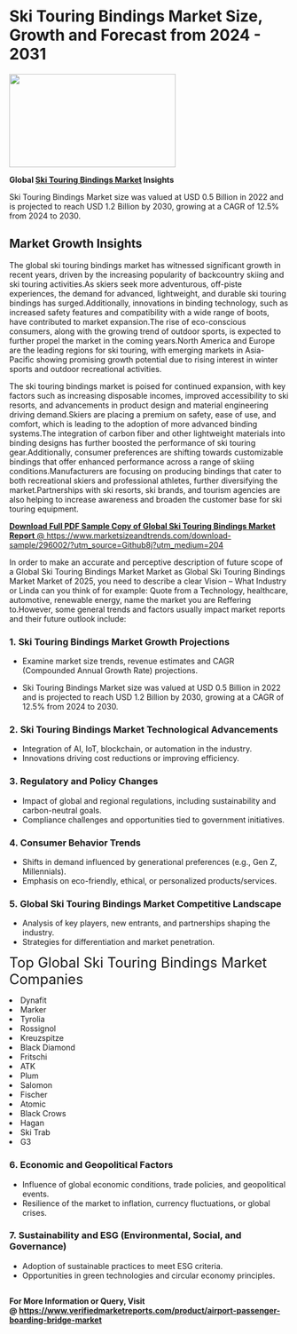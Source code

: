 <H1>Ski Touring Bindings Market Size, Growth and Forecast from 2024 - 2031</H1><img class="aligncenter size-medium wp-image-584254" src="https://thirdeyenews.in/wp-content/uploads/2024/09/Global-Market-Research-300x168.jpeg" alt="" width="300" height="168" /><p><strong>Global&nbsp;<a href="https://www.marketsizeandtrends.com/download-sample/296002/?utm_source=Github8j?utm_medium=204">Ski Touring Bindings Market</a> Insights</strong></p><p>Ski Touring Bindings Market size was valued at USD 0.5 Billion in 2022 and is projected to reach USD 1.2 Billion by 2030, growing at a CAGR of 12.5% from 2024 to 2030.</p><p><h2>Market Growth Insights</h2> <p>The global ski touring bindings market has witnessed significant growth in recent years, driven by the increasing popularity of backcountry skiing and ski touring activities.As skiers seek more adventurous, off-piste experiences, the demand for advanced, lightweight, and durable ski touring bindings has surged.Additionally, innovations in binding technology, such as increased safety features and compatibility with a wide range of boots, have contributed to market expansion.The rise of eco-conscious consumers, along with the growing trend of outdoor sports, is expected to further propel the market in the coming years.North America and Europe are the leading regions for ski touring, with emerging markets in Asia-Pacific showing promising growth potential due to rising interest in winter sports and outdoor recreational activities.</p> <p><a href="#sample-link"></a></p> <p>The ski touring bindings market is poised for continued expansion, with key factors such as increasing disposable incomes, improved accessibility to ski resorts, and advancements in product design and material engineering driving demand.Skiers are placing a premium on safety, ease of use, and comfort, which is leading to the adoption of more advanced binding systems.The integration of carbon fiber and other lightweight materials into binding designs has further boosted the performance of ski touring gear.Additionally, consumer preferences are shifting towards customizable bindings that offer enhanced performance across a range of skiing conditions.Manufacturers are focusing on producing bindings that cater to both recreational skiers and professional athletes, further diversifying the market.Partnerships with ski resorts, ski brands, and tourism agencies are also helping to increase awareness and broaden the customer base for ski touring equipment.<p><a href="#more-link"></p><p><span class=""><strong>Download Full PDF Sample Copy of Global Ski Touring Bindings Market Report</strong> @ <a href="https://www.marketsizeandtrends.com/download-sample/296002/?utm_source=Github8j?utm_medium=204" target="_blank">https://www.marketsizeandtrends.com/download-sample/296002/?utm_source=Github8j?utm_medium=204</a></span></p><p>In order to make an accurate and perceptive description of future scope of a Global&nbsp;Ski Touring Bindings Market Market as Global&nbsp;Ski Touring Bindings Market Market of 2025, you need to describe a clear Vision &ndash; What Industry or Linda can you think of for example: Quote from a Technology, healthcare, automotive, renewable energy, name the market you are Reffering to.However, some general trends and factors usually impact market reports and their future outlook include:</p><h3>1.&nbsp;<strong>Ski Touring Bindings Market Growth Projections</strong></h3><ul><li>Examine market size trends, revenue estimates and CAGR (Compounded Annual Growth Rate) projections.</li><li><p>Ski Touring Bindings Market size was valued at USD 0.5 Billion in 2022 and is projected to reach USD 1.2 Billion by 2030, growing at a CAGR of 12.5% from 2024 to 2030.</p></li></ul><h3>2.&nbsp;<strong>Ski Touring Bindings Market Technological Advancements</strong></h3><ul><li>Integration of AI, IoT, blockchain, or automation in the industry.</li><li>Innovations driving cost reductions or improving efficiency.</li></ul><h3>3.&nbsp;<strong>Regulatory and Policy Changes</strong></h3><ul><li>Impact of global and regional regulations, including sustainability and carbon-neutral goals.</li><li>Compliance challenges and opportunities tied to government initiatives.</li></ul><h3>4.&nbsp;<strong>Consumer Behavior Trends</strong></h3><ul><li>Shifts in demand influenced by generational preferences (e.g., Gen Z, Millennials).</li><li>Emphasis on eco-friendly, ethical, or personalized products/services.</li></ul><h3>5.&nbsp;<strong>Global Ski Touring Bindings Market Competitive Landscape</strong></h3><ul><li>Analysis of key players, new entrants, and partnerships shaping the industry.</li><li>Strategies for differentiation and market penetration.</li></ul><p data-pm-slice="1 1 []"><span style="color: inherit; font-family: inherit; font-size: 25px;">Top Global Ski Touring Bindings Market Companies</span></p><div class="" data-test-id=""><p><li>Dynafit</li><li> Marker</li><li> Tyrolia</li><li> Rossignol</li><li> Kreuzspitze</li><li> Black Diamond</li><li> Fritschi</li><li> ATK</li><li> Plum</li><li> Salomon</li><li> Fischer</li><li> Atomic</li><li> Black Crows</li><li> Hagan</li><li> Ski Trab</li><li> G3</li></p></div><h3>6.&nbsp;<strong>Economic and Geopolitical Factors</strong></h3><ul><li>Influence of global economic conditions, trade policies, and geopolitical events.</li><li>Resilience of the market to inflation, currency fluctuations, or global crises.</li></ul><h3>7.&nbsp;<strong>Sustainability and ESG (Environmental, Social, and Governance)</strong></h3><ul><li>Adoption of sustainable practices to meet ESG criteria.</li><li>Opportunities in green technologies and circular economy principles.</li></ul><h2><strong style="font-size: 14px;">For More Information or Query, Visit @&nbsp;</strong><a style="background-color: #ffffff; font-size: 14px;" href="https://www.marketsizeandtrends.com/report/ski-touring-bindings-market/" target="_blank">https://www.verifiedmarketreports.com/product/airport-passenger-boarding-bridge-market</a></h2>